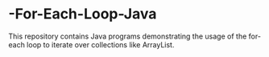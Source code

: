 # -For-Each-Loop-Java
This repository contains Java programs demonstrating the usage of the for-each loop to iterate over collections like ArrayList. 
